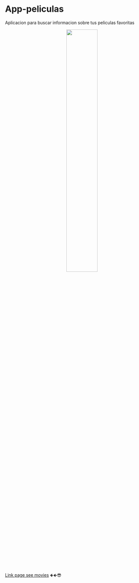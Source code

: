 # App-peliculas
Aplicacion para buscar informacion sobre tus peliculas favoritas

 <p align="center"><img 
src="https://user-images.githubusercontent.com/54613714/215375843-2df823fc-fa18-430f-83f3-35856ebe42a2.PNG" width="45%"/></p>

[Link page see movies](https://page-to-see-movie-information.netlify.app/)  🡸🡸😎
 


